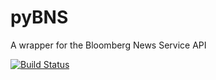 # pyBNS

A wrapper for the Bloomberg News Service API

[![Build Status](https://travis-ci.org/datadesk/pyBNS.svg?branch=master)](https://travis-ci.org/datadesk/pyBNS)
